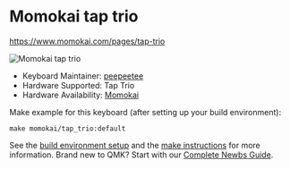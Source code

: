 # Momokai tap trio

https://www.momokai.com/pages/tap-trio

![Momokai tap trio](https://i.imgur.com/xqeq75V.jpg)

* Keyboard Maintainer: [peepeetee](https://github.com/peepeetee)
* Hardware Supported: Tap Trio
* Hardware Availability: [Momokai](https://www.momokai.com/)

Make example for this keyboard (after setting up your build environment):

    make momokai/tap_trio:default


See the [build environment setup](https://docs.qmk.fm/#/getting_started_build_tools) and the [make instructions](https://docs.qmk.fm/#/getting_started_make_guide) for more information. Brand new to QMK? Start with our [Complete Newbs Guide](https://docs.qmk.fm/#/newbs).
